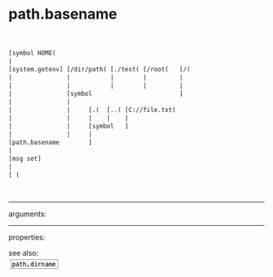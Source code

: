 # path.basename

```


[symbol HOME(
|
[system.getenv] [/dir/path( [./test( [/root(   [/(
|               |           |        |         |
|               |           |        |         |
|               [symbol                        ]
|               |
|               |     [.(  [..( [C://file.txt(
|               |     |    |    |
|               |     [symbol   ]
|               |     |
[path.basename        ]
|
[msg set]
|
[ (

            
```
---
arguments:


---
properties:


see also:<br>
![path.dirname](img/object_path.dirname.png)
